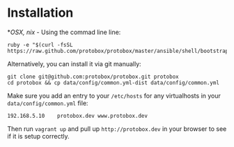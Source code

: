 # Installation

**OSX, *nix** - Using the commad line line:

	ruby -e "$(curl -fsSL https://raw.github.com/protobox/protobox/master/ansible/shell/bootstrap)"

Alternatively, you can install it via git manually:

    git clone git@github.com:protobox/protobox.git protobox
    cd protobox && cp data/config/common.yml-dist data/config/common.yml

Make sure you add an entry to your `/etc/hosts` for any virtualhosts in your `data/config/common.yml` file:

	192.168.5.10    protobox.dev www.protobox.dev

Then run `vagrant up` and pull up `http://protobox.dev` in your browser to see if it is setup correctly.
